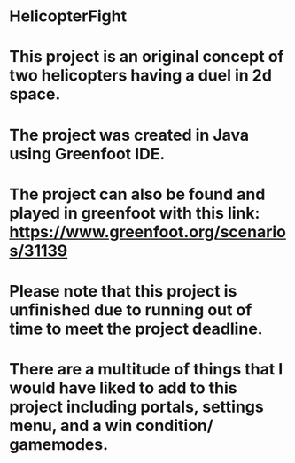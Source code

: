 # HelicopterFight
# This project is an original concept of two helicopters having a duel in 2d space.
# The project was created in Java using Greenfoot IDE.

# The project can also be found and played in greenfoot with this link: https://www.greenfoot.org/scenarios/31139
# Please note that this project is unfinished due to running out of time to meet the project deadline.
# There are a multitude of things that I would have liked to add to this project including portals, settings menu, and a win condition/ gamemodes.